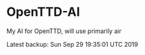 # OpenTTD-AI
My AI for OpenTTD, will use primarily air

Latest backup: Sun Sep 29 19:35:01 UTC 2019
